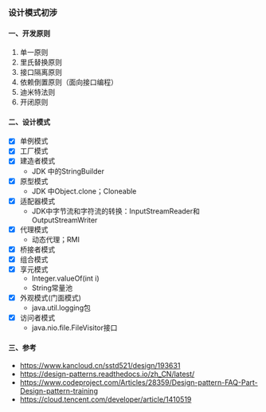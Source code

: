 ### 设计模式初涉

#### 一、开发原则
1. 单一原则
2. 里氏替换原则
3. 接口隔离原则
4.  依赖倒置原则（面向接口编程）
5. 迪米特法则
6. 开闭原则
#### 二、设计模式
- [x] 单例模式
- [x] 工厂模式
- [x] 建造者模式
    - JDK 中的StringBuilder
- [x] 原型模式
    - JDK 中Object.clone；Cloneable
- [x] 适配器模式
    - JDK中字节流和字符流的转换：InputStreamReader和OutputStreamWriter
- [x] 代理模式
    - 动态代理；RMI
- [x] 桥接者模式
- [x] 组合模式
- [x] 享元模式
    - Integer.valueOf(int i)
    - String常量池
- [x] 外观模式(门面模式)
    - java.util.logging包
- [x] 访问者模式
    - java.nio.file.FileVisitor接口


#### 三、参考
- https://www.kancloud.cn/sstd521/design/193631
- https://design-patterns.readthedocs.io/zh_CN/latest/
- https://www.codeproject.com/Articles/28359/Design-pattern-FAQ-Part-Design-pattern-training
- https://cloud.tencent.com/developer/article/1410519